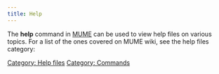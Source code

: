 ```yaml
---
title: Help
---
```


The **help** command in [MUME](MUME "wikilink") can be used to view help
files on various topics. For a list of the ones covered on MUME wiki,
see the help files category:

[Category: Help files](Category:_Help_files "wikilink") [Category:
Commands](Category:_Commands "wikilink")